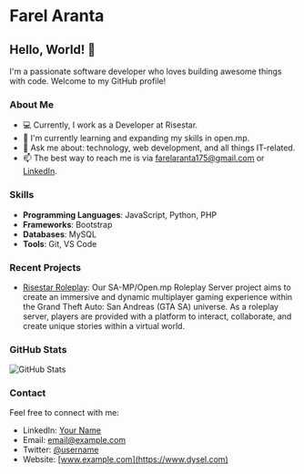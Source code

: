 # Farel Aranta

## Hello, World! 👋

I'm a passionate software developer who loves building awesome things with code. Welcome to my GitHub profile!

### About Me

- 💻 Currently, I work as a Developer at Risestar.
- 🌱 I'm currently learning and expanding my skills in open.mp.
- 💬 Ask me about: technology, web development, and all things IT-related.
- 📫 The best way to reach me is via [farelaranta175@gmail.com](mailto:farelaranta175@gmail.com) or [LinkedIn](https://www.linkedin.com/in/dysel).

### Skills

- **Programming Languages**: JavaScript, Python, PHP
- **Frameworks**: Bootstrap
- **Databases**: MySQL
- **Tools**: Git, VS Code

### Recent Projects

- [Risestar Roleplay](https://github.com/dysel/risestar_roleplay): Our SA-MP/Open.mp Roleplay Server project aims to create an immersive and dynamic multiplayer gaming experience within the Grand Theft Auto: San Andreas (GTA SA) universe. As a roleplay server, players are provided with a platform to interact, collaborate, and create unique stories within a virtual world.

### GitHub Stats

![GitHub Stats](https://github-readme-stats.vercel.app/api?username=dysels&show_icons=true)

### Contact

Feel free to connect with me:

- LinkedIn: [Your Name](https://www.linkedin.com/in/dysel)
- Email: [email@example.com](mailto:farelaranta175@google.com)
- Twitter: [@username](https://twitter.com/dysels)
- Website: [www.example.com](https://www.dysel.com)
